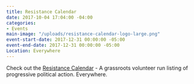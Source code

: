 ```yaml
---
title: Resistance Calendar
date: 2017-10-04 17:04:00 -04:00
categories:
- Events
main-image: "/uploads/resistance-calendar-logo-large.png"
event-start-date: 2017-12-31 00:00:00 -05:00
event-end-date: 2017-12-31 00:00:00 -05:00
Location: Everywhere
---
```


Check out the [Resistance Calendar](https://www.resistancecalendar.org/?location=01810&range=40234&startDate=2017-10-04T04%3A00%3A00.000Z) - A grassroots volunteer run listing of progressive political action. Everywhere.